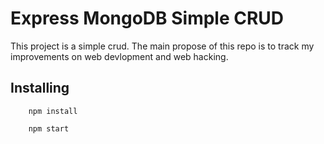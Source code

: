 # Express MongoDB Simple CRUD

This project is a simple crud.
The main propose of this repo is to track my improvements on web devlopment and web hacking.

## Installing

```
    npm install

    npm start
```

